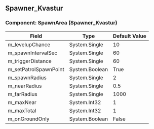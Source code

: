 ## Spawner_Kvastur

### Component: SpawnArea (Spawner_Kvastur)

|Field|Type|Default Value|
|---|---|---|
|m_levelupChance|System.Single|10|
|m_spawnIntervalSec|System.Single|60|
|m_triggerDistance|System.Single|60|
|m_setPatrolSpawnPoint|System.Boolean|True|
|m_spawnRadius|System.Single|2|
|m_nearRadius|System.Single|0.5|
|m_farRadius|System.Single|1000|
|m_maxNear|System.Int32|1|
|m_maxTotal|System.Int32|1|
|m_onGroundOnly|System.Boolean|False|

